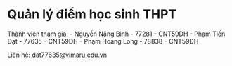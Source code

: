 # Quản lý điểm học sinh THPT

Thành viên tham gia:
	- Nguyễn Năng Bình - 77281 - CNT59DH
	- Phạm Tiến Đạt - 77635 - CNT59DH
	- Phạm Hoàng Long - 78838 - CNT59DH

Liên hệ: dat77635@vimaru.edu.vn
